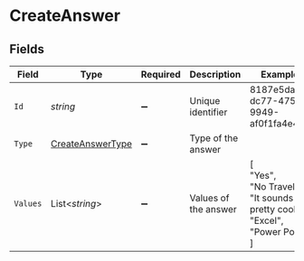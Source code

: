 # CreateAnswer


## Fields

| Field                                                                    | Type                                                                     | Required                                                                 | Description                                                              | Example                                                                  |
| ------------------------------------------------------------------------ | ------------------------------------------------------------------------ | ------------------------------------------------------------------------ | ------------------------------------------------------------------------ | ------------------------------------------------------------------------ |
| `Id`                                                                     | *string*                                                                 | :heavy_minus_sign:                                                       | Unique identifier                                                        | 8187e5da-dc77-475e-9949-af0f1fa4e4e3                                     |
| `Type`                                                                   | [CreateAnswerType](../../Models/Components/CreateAnswerType.md)          | :heavy_minus_sign:                                                       | Type of the answer                                                       |                                                                          |
| `Values`                                                                 | List<*string*>                                                           | :heavy_minus_sign:                                                       | Values of the answer                                                     | [<br/>"Yes",<br/>"No Travel",<br/>"It sounds pretty cool.",<br/>"Excel",<br/>"Power Point"<br/>] |
